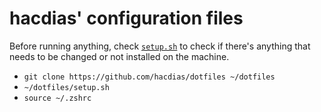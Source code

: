 # hacdias' configuration files

Before running anything, check [`setup.sh`](setup.sh) to check if there's anything that needs
to be changed or not installed on the machine.

- `git clone https://github.com/hacdias/dotfiles ~/dotfiles`
- `~/dotfiles/setup.sh`
- `source ~/.zshrc`
